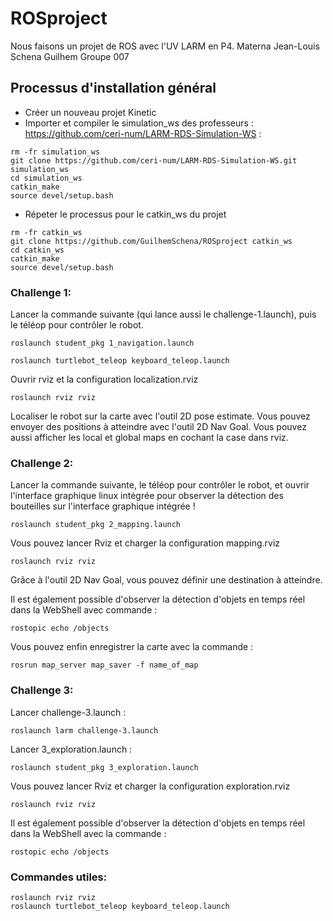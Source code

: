 # ROSproject

Nous faisons un projet de ROS avec l'UV LARM en P4.
Materna Jean-Louis
Schena Guilhem
Groupe 007

## Processus d'installation général

* Créer un nouveau projet Kinetic
* Importer et compiler le simulation_ws des professeurs : https://github.com/ceri-num/LARM-RDS-Simulation-WS :

````
rm -fr simulation_ws
git clone https://github.com/ceri-num/LARM-RDS-Simulation-WS.git simulation_ws
cd simulation_ws
catkin_make
source devel/setup.bash
````

* Répeter le processus pour le catkin_ws du projet

````
rm -fr catkin_ws
git clone https://github.com/GuilhemSchena/ROSproject catkin_ws
cd catkin_ws
catkin_make
source devel/setup.bash
````

### Challenge 1:

Lancer la commande suivante (qui lance aussi le challenge-1.launch), puis le téléop pour contrôler le robot. 

````
roslaunch student_pkg 1_navigation.launch
````
````
roslaunch turtlebot_teleop keyboard_teleop.launch
````

Ouvrir rviz et la configuration localization.rviz

````
roslaunch rviz rviz
````

Localiser le robot sur la carte avec l'outil 2D pose estimate. Vous pouvez envoyer des positions à atteindre avec l'outil 2D Nav Goal.
Vous pouvez aussi afficher les local et global maps en cochant la case dans rviz.

### Challenge 2:

Lancer la commande suivante, le téléop pour contrôler le robot, et ouvrir l'interface graphique linux intégrée pour observer la détection des bouteilles sur l'interface graphique intégrée !

````
roslaunch student_pkg 2_mapping.launch
````

Vous pouvez lancer Rviz et charger la configuration mapping.rviz
````
roslaunch rviz rviz
````
Grâce à l'outil 2D Nav Goal, vous pouvez définir une destination à atteindre.

Il est également possible d'observer la détection d'objets en temps réel dans la WebShell avec commande :
````
rostopic echo /objects
````

Vous pouvez enfin enregistrer la carte avec la commande :
````
rosrun map_server map_saver -f name_of_map
````


### Challenge 3:

Lancer challenge-3.launch :
````
roslaunch larm challenge-3.launch
````

Lancer 3_exploration.launch :
````
roslaunch student_pkg 3_exploration.launch
````

Vous pouvez lancer Rviz et charger la configuration exploration.rviz
````
roslaunch rviz rviz
````

Il est également possible d'observer la détection d'objets en temps réel dans la WebShell avec la commande :
````
rostopic echo /objects
````


### Commandes utiles:

````
roslaunch rviz rviz
roslaunch turtlebot_teleop keyboard_teleop.launch
````
